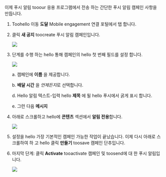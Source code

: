 이제 푸시 알림 tooour 응용 프로그램에서 전송 하는 간단한 푸시 알림 캠페인 사항을 만듭니다.

1. Toohello 이동 **도달** Mobile engagement 연결 포털에서 탭 합니다.
2. 클릭 **새 공지** toocreate 푸시 알림 캠페인입니다.
   
    ![](./media/mobile-engagement-windows-push-campaign/new-announcement.png)
3. 단계를 수행 하는 hello 통해 캠페인의 hello 첫 번째 필드를 설정 합니다.
   
    ![](./media/mobile-engagement-windows-push-campaign/campaign-first-params.png)
   
    a. 캠페인에 **이름** 을 제공합니다.
   
    b. **배달 시간** 을 *언제든지*로 선택합니다.
   
    d. Hello 알림 텍스트-입력 hello **제목** 에 될 hello 푸시에서 굵게 표시 합니다.
   
    e. 그런 다음 **메시지**
4. 아래로 스크롤하고 hello에 **콘텐츠** 섹션에서 **알림 전용**합니다.
   
    ![](./media/mobile-engagement-windows-push-campaign/campaign-content.png)
5. 설정을 hello 가장 기본적인 캠페인 가능한 작업이 끝났습니다. 이제 다시 아래로 스크롤하여 하 고 hello 클릭 **만들기** toosave 캠페인 단추입니다.
6. 마지막 단계: 클릭 **Activate** tooactivate 캠페인 및 toosend에 대 한 푸시 알림입니다.
   
    ![](./media/mobile-engagement-windows-push-campaign/campaign-activate.png)

